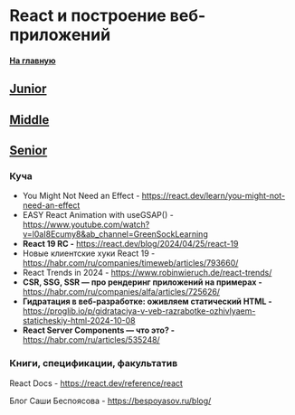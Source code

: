 # React и построение веб-приложений

#### [На главную](README.md)

## [Junior](REACT_AND_OTHERS/Junior.md)

## [Middle](REACT_AND_OTHERS/Middle.md)

## [Senior](REACT_AND_OTHERS/Senior.md)

### Куча

- You Might Not Need an Effect - https://react.dev/learn/you-might-not-need-an-effect
- EASY React Animation with useGSAP() - https://www.youtube.com/watch?v=l0aI8Ecumy8&ab_channel=GreenSockLearning
- **React 19 RC -** https://react.dev/blog/2024/04/25/react-19
- Новые клиентские хуки React 19 - https://habr.com/ru/companies/timeweb/articles/793660/
- React Trends in 2024 - https://www.robinwieruch.de/react-trends/
- **CSR, SSG, SSR — про рендеринг приложений на примерах -** https://habr.com/ru/companies/alfa/articles/725626/
- **Гидратация в веб-разработке: оживляем статический HTML -** https://proglib.io/p/gidrataciya-v-veb-razrabotke-ozhivlyaem-staticheskiy-html-2024-10-08
- **React Server Components — что это? -** https://habr.com/ru/articles/535248/

### Книги, спецификации, факультатив

React Docs - https://react.dev/reference/react

Блог Саши Беспоясова - https://bespoyasov.ru/blog/
